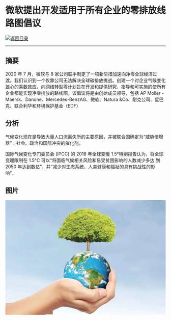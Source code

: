 # 微软提出开发适用于所有企业的零排放线路图倡议

[![返回目录](http://img.shields.io/badge/点击-返回目录-875A7B.svg?style=flat&colorA=8F8F8F)](/)

----------

## 摘要

2020 年 7 月，微软与 8 家公司联手制定了一项新举措加速向净零全球经济过渡。我们认识到一个仅靠公司无法解决全球碳排放挑战。创建一个对企业气候变化雄心的乘数效应，向网络转型零计划旨在开发和提供研究、指导和可实施的使所有企业都能实现净零排放的路线图。该倡议将是由创始成员领导，包括 AP Moller - Maersk、Danone、Mercedes-BenzAG、微软、Natura &Co、耐克公司、星巴克、联合利华和环境保护基金（EDF）
## 分析

气候变化现在是导致大量人口流离失所的主要原因，并被联合国确定为“威胁倍增器”：社会、政治和国际冲突的催化剂。

国际气候变化专门委员会 (IPCC) 的 2018 年全球变暖 1.5°特别报告认为，将全球变暖限制在 1.5°C 可以“将面临气候相关风险和易受贫困影响的人数减少多达 到 2050 年达到数亿”，并“减少对生态系统、人类健康和福祉的具有挑战性的影响”。


## 图片

![图片](13.1.1.jpg)

